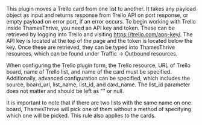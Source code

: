 This plugin moves a Trello card from one list to another. It takes any payload object as input and returns response from Trello API on port response, or empty payload on error port, if an error occurs. To begin working with Trello inside ThamesThrive, you need an API key and token. These can be retrieved by logging into Trello and visiting https://trello.com/app-key/. The API key is located at the top of the page and the token is located below the key. Once these are retrieved, they can be typed into ThamesThrive resources, which can be found under Traffic -> Outbound resources. 

When configuring the Trello plugin form, the Trello resource, URL of Trello board, name of Trello list, and name of the card must be specified. Additionally, advanced configuration can be specified, which includes the source, board_url, list_name, list_id, and card_name. The list_id parameter does not matter and should be left as "" or null. 

It is important to note that if there are two lists with the same name on one board, ThamesThrive will pick one of them without a method of specifying which one will be picked. This rule also applies to the cards.
